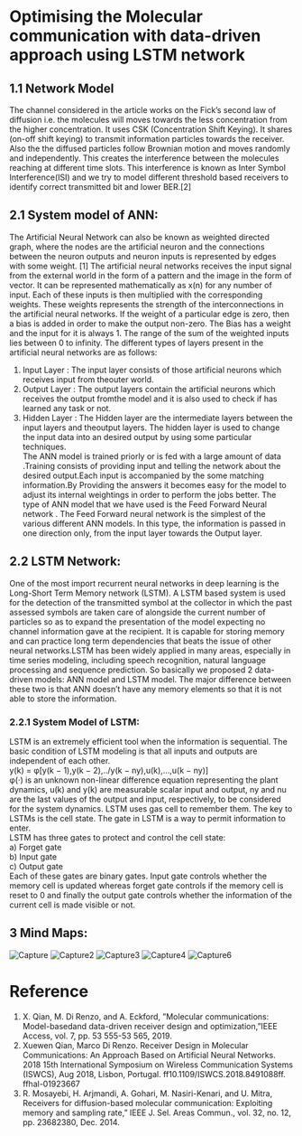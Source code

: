 # Optimising the Molecular communication with data-driven approach using LSTM network
## 1.1 Network Model
The channel considered in the article works on the Fick’s second law of diffusion i.e. the molecules will moves towards the less concentration from the higher concentration. It uses CSK (Concentration Shift Keying).
It shares (on-off shift keying) to transmit information particles towards the receiver. Also the the diffused particles follow Brownian motion and moves randomly and independently. This creates the interference between the molecules reaching at different time slots. This interference is known as Inter Symbol Interference(ISI) and we try to model different threshold based receivers to identify correct transmitted bit and lower BER.[2]
## 2.1 System model of ANN:
The Artificial Neural Network can also be known as weighted directed graph, where the nodes are the artificial neuron and the connections between the neuron outputs and neuron inputs is represented by edges with some weight. [1] The artificial neural networks receives the input signal from the external world in the form of a pattern and the image in the form of vector. It can be represented mathematically as x(n) for any number of input. Each of these inputs is then multiplied with the corresponding weights. These weights represents the strength of the interconnections in the artificial neural networks. If the weight of a particular edge is zero, then a bias is added in order to make the output non-zero. The Bias has a weight and the input for it is always 1. The range of the sum of the weighted inputs lies between 0 to infinity. The different types of layers present in the artificial neural networks are as follows: <br />
1.	Input Layer : The input layer consists of those artificial neurons which receives input from theouter world. <br />
2.	Output Layer : The output layers contain the artificial neurons which receives the output fromthe model and it is also used to check if has learned any task or not. <br />
3.	Hidden Layer : The Hidden layer are the intermediate layers between the input layers and theoutput layers. The hidden layer is used to change the input data into an desired output by using some particular techniques. <br />
The ANN model is trained priorly or is fed with a large amount of data .Training consists of providing input and telling the network about the desired output.Each input is accompanied by the some matching information.By Providing the answers it becomes easy for the model to adjust its internal weightings in order to perform the jobs better. The type of ANN model that we have used is the Feed
Forward Neural network . The Feed Forward neural network is the simplest of the various different ANN models. In this type, the information is passed in one direction only, from the input layer towards the Output layer.
## 2.2	LSTM Network:
One of the most import recurrent neural networks in deep learning is the Long-Short Term Memory network (LSTM). A LSTM based system is used for the detection of the transmitted symbol at the collector in which the past assessed symbols are taken care of alongside the current number of particles so as to expand the presentation of the model expecting no channel information gave at the recipient. It is capable for storing memory and can practice long term dependencies that beats the issue of other neural networks.LSTM has been widely applied in many areas, especially in time series modeling, including speech recognition, natural language processing and sequence prediction. So basically we proposed 2 data-driven models: ANN model and LSTM model. The major difference between these two is that ANN doesn’t have any memory elements so that it is not able to store the information.
### 2.2.1	System Model of LSTM:
LSTM is an extremely efficient tool when the information is sequential. The basic condition of LSTM modeling is that all inputs and outputs are independent of each other. <br />
y(k) = φ[y(k − 1),y(k − 2),../y(k − ny),u(k),...,u(k − ny)] <br />
φ(·) is an unknown non-linear difference equation representing the plant dynamics, u(k) and y(k) are measurable scalar input and output, ny and nu are the last values of the output and input, respectively, to be considered for the system dynamics. LSTM uses gas cell to remember them. The key to LSTMs is the cell state. The gate in LSTM is a way to permit information to enter. <br />
LSTM has three gates to protect and control the cell state: <br />
a)	Forget gate <br />
b)	Input gate <br />
c)	Output gate <br />
Each of these gates are binary gates. Input gate controls whether the memory cell is updated whereas forget gate controls if the memory cell is reset to 0 and finally the output gate controls whether the information of the current cell is made visible or not.
## 3	Mind Maps:
![Capture](https://user-images.githubusercontent.com/47913479/116924557-a5569c80-ac75-11eb-9586-b2604cf7cae6.PNG)
![Capture2](https://user-images.githubusercontent.com/47913479/116924562-a7b8f680-ac75-11eb-8382-02244fba0e9e.PNG)
![Capture3](https://user-images.githubusercontent.com/47913479/116924568-a982ba00-ac75-11eb-9792-29643bca36dd.PNG)
![Capture4](https://user-images.githubusercontent.com/47913479/116924572-aa1b5080-ac75-11eb-9c59-253a26761caf.PNG)
![Capture6](https://user-images.githubusercontent.com/47913479/116924577-abe51400-ac75-11eb-9189-623a2033cb61.PNG)
# Reference
1.	X. Qian, M. Di Renzo, and A. Eckford, ”Molecular communications: Model-basedand data-driven receiver design and optimization,”IEEE Access, vol. 7, pp. 53 555-53 565, 2019.
2.	Xuewen Qian, Marco Di Renzo. Receiver Design in Molecular Communications: An Approach Based on
Artificial Neural Networks. 2018 15th International Symposium on Wireless Communication Systems
(ISWCS), Aug 2018, Lisbon, Portugal. ff10.1109/ISWCS.2018.8491088ff. ffhal-01923667
3.	R. Mosayebi, H. Arjmandi, A. Gohari, M. Nasiri-Kenari, and U. Mitra, Receivers for diffusion-based molecular communication: Exploiting memory and sampling rate,” IEEE J. Sel. Areas Commun., vol.
32, no. 12, pp. 23682380, Dec. 2014.
